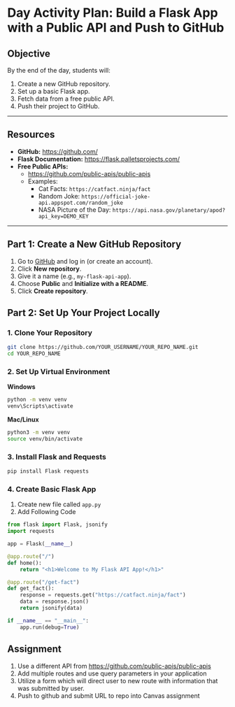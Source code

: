 # Day Activity Plan: Build a Flask App with a Public API and Push to GitHub

## Objective
By the end of the day, students will:
1. Create a new GitHub repository.
2. Set up a basic Flask app.
3. Fetch data from a free public API.
4. Push their project to GitHub.

---

## Resources
- **GitHub:** https://github.com/  
- **Flask Documentation:** https://flask.palletsprojects.com/  
- **Free Public APIs:**  
  - https://github.com/public-apis/public-apis  
  - Examples:  
    - Cat Facts: `https://catfact.ninja/fact`  
    - Random Joke: `https://official-joke-api.appspot.com/random_joke`  
    - NASA Picture of the Day: `https://api.nasa.gov/planetary/apod?api_key=DEMO_KEY`  

---

## Part 1: Create a New GitHub Repository

1. Go to [GitHub](https://github.com/) and log in (or create an account).  
2. Click **New repository**.  
3. Give it a name (e.g., `my-flask-api-app`).  
4. Choose **Public** and **Initialize with a README**.  
5. Click **Create repository**.  

## Part 2: Set Up Your Project Locally

### 1. Clone Your Repository
```bash
git clone https://github.com/YOUR_USERNAME/YOUR_REPO_NAME.git
cd YOUR_REPO_NAME
```

### 2. Set Up Virtual Environment

**Windows**
```bash
python -m venv venv
venv\Scripts\activate
```

**Mac/Linux**
```bash
python3 -m venv venv
source venv/bin/activate
```

### 3. Install Flask and Requests
```bash
pip install Flask requests
```

### 4. Create Basic Flask App
1. Create new file called `app.py`
2. Add Following Code

```python
from flask import Flask, jsonify
import requests

app = Flask(__name__)

@app.route("/")
def home():
    return "<h1>Welcome to My Flask API App!</h1>"

@app.route("/get-fact")
def get_fact():
    response = requests.get("https://catfact.ninja/fact")
    data = response.json()
    return jsonify(data)

if __name__ == "__main__":
    app.run(debug=True)
```

## Assignment
1. Use a different API from https://github.com/public-apis/public-apis 
2. Add multiple routes and use query parameters in your application
3. Utilize a form which will direct user to new route with information that was submitted by user.
4. Push to github and submit URL to repo into Canvas assignment